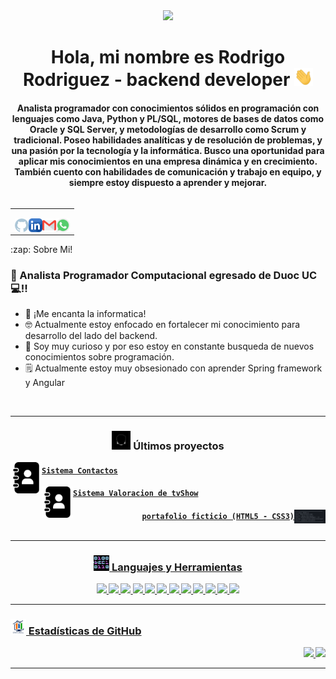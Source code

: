 <div id="header" align="center">
    <img src="https://media.giphy.com/media/qgQUggAC3Pfv687qPC/giphy.gif" width="200">
    <h1 align="center">Hola, mi nombre es Rodrigo Rodriguez - backend developer <img src="./src/wave.gif" width="30px"></h1>
    <h4 align="center">Analista programador con conocimientos sólidos en programación con lenguajes como Java, Python y
        PL/SQL, motores de bases de datos como Oracle y SQL Server, y metodologías de desarrollo como Scrum y
        tradicional. Poseo habilidades analíticas y de resolución de problemas, y una pasión por la tecnología y la
        informática. Busco una oportunidad para aplicar mis conocimientos en una empresa dinámica y en crecimiento.
        También cuento con habilidades de comunicación y trabajo en equipo, y siempre estoy dispuesto a aprender y
        mejorar.
    </h4>
</div>

<table align="right">
<tr>
<td>

[<img align="left" alt="@Rod-rodriguezF-28 | GitHub" width="22px" src="./src/github.png" />][GitHub]
[<img align="left" alt="@Rod-rodriguezF-28 | Linkedin" width="22px" src="./src/linkedin.png" />][Linkedin]
[<img align="left" alt="@Rod-rodriguezF-28 | Gmail" width="22px" src="./src/gmail.png" />][Gmail]
[<img align="left" alt="@Rod-rodriguezF-28 | Linkedin" width="22px" src="./src/whatsapp.png" />][WhatsApp]

</td>
</tr>
</table>


  <summary>:zap: Sobre Mi!</summary>

### 🔬 Analista Programador Computacional egresado de Duoc UC 💻!!
- 🦾 ¡Me encanta la informatica!
- 🤓 Actualmente estoy enfocado en fortalecer mi conocimiento para desarrollo del lado del backend.
- 👾 Soy muy curioso y por eso estoy en constante busqueda de nuevos conocimientos sobre programación.
- 🗒 Actualmente estoy muy obsesionado con aprender Spring framework y Angular


<br />

---

<h3 align="center"><img src="./src/cabeza.GIF" width="30px" height="30px"> Últimos proyectos</h3>

<tr>
<td>

<img align="left" alt="gm | Sistema Contactos" width="50px" src="./src/contacts.png" />

</td>
<td> <h4 align="left"> <a href="https://github.com/Rod-rodriguezF-28/sistema-contactos" target="_blank"><code>Sistema Contactos</code></a> </h4> </td>
</tr>
<tr>
<td>

<tr>
<td>

<img align="left" alt="gm | Sistema Contactos" width="50px" src="./src/contacts.png" />

</td>
<td> <h4 align="left"> <a href="https://github.com/Rod-RodriguezF-28/TvShow.git" target="_blank"><code>Sistema Valoracion de tvShow</code></a> </h4> </td>
</tr>
<tr>
<td>

<img align="right" alt="vim-better-header | vim-better-header " width="50px" src="./src/vim-better-header.png" />

</td>
<!-- <img align="right" alt=yomero" width="450px" height="450px" src="./src/pokemon.GIF"> -->
<td> <h4 align="right"> <a href="https://github.com/Rod-RodriguezF-28/portafolio.git" target="_blank"><code>portafolio ficticio (HTML5 - CSS3)</code></a</h4> </td>
</tr>
<tr>
<td>
<br />
<br />

---

<h3 align="center"><img src="./src/0101.GIF" width="25px" height="25px"> Languajes y Herramientas</h3>
<p align="center">
    <img src="https://img.shields.io/badge/Windows-0078D6?style=for-the-badge&logo=windows&logoColor=white"/>
    <img src="https://img.shields.io/badge/Python-3776AB?style=for-the-badge&logo=python&logoColor=white"/>
    <img src="https://img.shields.io/badge/Java-ED8B00?style=for-the-badge&logo=openjdk&logoColor=white"/>
    <img src="https://img.shields.io/badge/Spring-6DB33F?style=for-the-badge&logo=spring&logoColor=white"/>
    <img src="https://img.shields.io/badge/Spring_Security-6DB33F?style=for-the-badge&logo=Spring-Security&logoColor=white"/>
    <img src="https://img.shields.io/badge/Eclipse-2C2255?style=for-the-badge&logo=eclipse&logoColor=white"/>
    <img src="https://img.shields.io/badge/Visual_Studio_Code-0078D4?style=for-the-badge&logo=visual%20studio%20code&logoColor=white"/>
    <img src="https://img.shields.io/badge/HTML5-E34F26?style=for-the-badge&logo=html5&logoColor=white"/>
    <img src="https://img.shields.io/badge/CSS-239120?&style=for-the-badge&logo=css3&logoColor=white"/>
    <img src="https://img.shields.io/badge/Bootstrap-563D7C?style=for-the-badge&logo=bootstrap&logoColor=white"/>
    <img src="https://img.shields.io/badge/Oracle-F80000?style=for-the-badge&logo=Oracle&logoColor=white"/>
    <img src="https://img.shields.io/badge/Microsoft%20SQL%20Server-CC2927?style=for-the-badge&logo=microsoft%20sql%20server&logoColor=white"/>
</p>

---

<h3 align="left"><img src="./src/estadistica2.gif" width="25px" height="25px"> Estadísticas de GitHub</h3>

<div>
  <a href="https://github.com/Rod-rodriguezF-28">
  <img height="180em" src="https://github-readme-stats.vercel.app/api?username=Rod-rodriguezF-28&show_icons=true&theme=radical&include_all_commits=true&count_private=true"/>
  <img height="180em" src="https://github-readme-stats.vercel.app/api/top-langs/?username=Rod-rodriguezF-28&layout=compact&langs_count=7&theme=radical"/>
</div>

---

[GitHub]:https://github.com/Rod-rodriguezF-28
[Linkedin]:https://www.linkedin.com/in/Rod-rodriguezF-28/
[Gmail]:https://mail.google.com/mail/u/0/?tab=rm&ogbl#inbox
[WhatsApp]:https://wa.link/9r8lan

